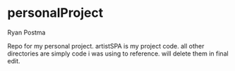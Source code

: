 # personalProject
Ryan Postma

Repo for my personal project.
artistSPA is my project code. all other directories are simply code i was using to reference. will delete them in final edit.
